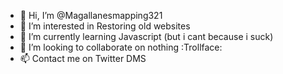 - 👋 Hi, I’m @Magallanesmapping321
- 👀 I’m interested in Restoring old websites
- 🌱 I’m currently learning Javascript (but i cant because i suck)
- 💞️ I’m looking to collaborate on nothing :Trollface:
- 📫 Contact me on Twitter DMS
<!---
--->
